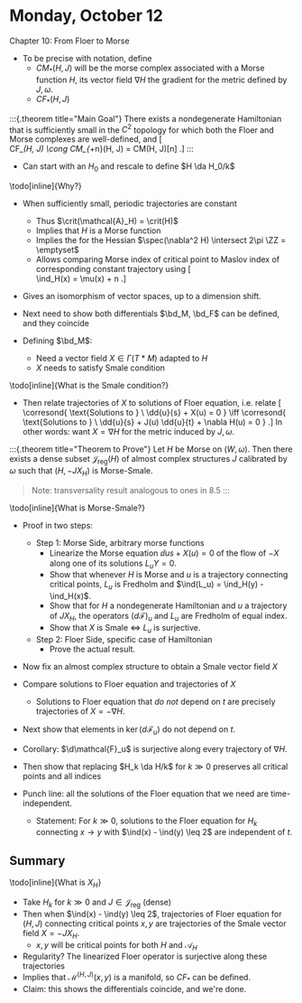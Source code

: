 # Monday, October 12

Chapter 10: From Floer to Morse

- To be precise with notation, define
  - $CM_*(H, J)$ will be the morse complex associated with a Morse function $H$, its vector field $\nabla H$ the gradient for the metric defined by $J, \omega$.
  - $CF_*(H, J)$

:::{.theorem title="Main Goal"}
There exists a nondegenerate Hamiltonian that is sufficiently small in the $C^2$ topology for which both the Floer and Morse complexes are well-defined, and 
\[  
CF_*(H, J) \cong CM_{*+n}(H, J) = CM(H, J)[n]
.\]
:::

- Can start with an $H_0$ and rescale to define $H \da H_0/k$

\todo[inline]{Why?}

- When sufficiently small, periodic trajectories are constant
  - Thus $\crit(\mathcal{A}_H) = \crit(H)$
  - Implies that $H$ is a Morse function
  - Implies the for the Hessian $\spec(\nabla^2 H) \intersect 2\pi \ZZ = \emptyset$
  - Allows comparing Morse index of critical point to Maslov index of corresponding constant trajectory using
  \[  
  \ind_H(x) = \mu(x) + n
  .\]

- Gives an isomorphism of vector spaces, up to a dimension shift.

- Next need to show both differentials $\bd_M, \bd_F$ can be defined, and they coincide

- Defining $\bd_M$:
  - Need a vector field $X \in \Gamma(T*M)$ adapted to $H$
  - $X$ needs to satisfy Smale condition

\\todo[inline]{What is the Smale condition?}

- Then relate trajectories of $X$ to solutions of Floer equation, i.e. relate 
\[  
\corresond{
\text{Solutions to } \\
\dd{u}{s} + X(u) = 0 
}
\iff
\corresond{
\text{Solutions to } \\
\dd{u}{s} + J(u) \dd{u}{t} + \nabla H(u) = 0
}
.\]
  In other words: want $X = \nabla H$ for the metric induced by $J, \omega$.

:::{.theorem title="Theorem to Prove"}
Let $H$ be Morse on $(W, \omega)$.
Then there exists a dense subset $\mathcal{J}_{\text{reg}}(H)$ of almost complex structures $J$ calibrated by $\omega$ such that $(H, -JX_H)$ is Morse-Smale.

> Note: transversality result analogous to ones in 8.5
:::

\todo[inline]{What is Morse-Smale?}

- Proof in two steps:

  - Step 1: Morse Side, arbitrary morse functions
    - Linearize the Morse equation $\dd{u}{s} + X(u) = 0$ of the flow of $-X$ along one of its solutions $L_u Y = 0$.
    - Show that whenever $H$ is Morse and $u$ is a trajectory connecting critical points, $L_u$ is Fredholm and $\ind(L_u) = \ind_H(y) - \ind_H(x)$.
    - Show that for $H$ a nondegenerate Hamiltonian and $u$ a trajectory of $JX_H$, the operators $(d\mathcal{F})_u$ and $L_u$ are Fredholm of equal index.
    - Show that $X$ is Smale $\iff$ $L_u$ is surjective.
  - Step 2: Floer Side, specific case of Hamiltonian
    - Prove the actual result.

- Now fix an almost complex structure to obtain a Smale vector field $X$
- Compare solutions to Floer equation and trajectories of $X$
  - Solutions to Floer equation that *do not* depend on $t$ are precisely trajectories of $X = - \nabla H$.

- Next show that elements in $\ker (d\mathcal{F}_u)$ do not depend on $t$.
- Corollary: $\d\mathcal{F}_u$ is surjective along every trajectory of $\nabla H$.
- Then show that replacing $H_k \da H/k$ for $k\gg 0$ preserves all critical points and all indices
- Punch line: all the solutions of the Floer equation that we need are time-independent.
  - Statement: For $k\gg 0$, solutions to the Floer equation for $H_k$ connecting $x\to y$ with $\ind(x) - \ind(y) \leq 2$ are independent of $t$.

## Summary

\todo[inline]{What is $X_H$}

- Take $H_k$ for $k\gg 0$ and $J\in \mathcal{J}_{\text{reg}}$ (dense)
- Then when $\ind(x) - \ind(y) \leq 2$, trajectories of Floer equation for $(H, J)$ connecting critical points $x, y$ are trajectories of the Smale vector field $X = - JX_H$.
  - $x, y$ will be critical points for both $H$ and $\mathcal{A}_H$
- Regularity? The linearized Floer operator is surjective along these trajectories
- Implies that $\mathcal{M}^{(H, J)}(x, y)$ is a manifold, so $CF_*$ can be defined.
- Claim: this shows the differentials coincide, and we're done.



